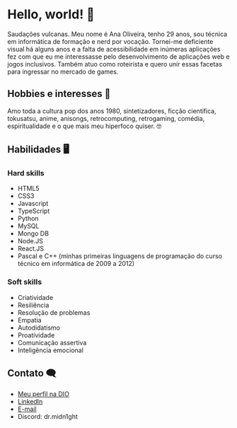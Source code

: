 
# Hello, world! 🚀  

Saudações vulcanas. Meu nome é Ana Oliveira, tenho 29 anos, sou técnica em informática de formação e nerd por vocação. Tornei-me deficiente visual há alguns anos e a falta de acessibilidade em inúmeras aplicações fez com que eu me interessasse pelo desenvolvimento de aplicações web e jogos inclusivos. Também atuo como roteirista e quero unir essas facetas para ingressar no mercado de games. 

## Hobbies e interesses 💛 
    
Amo toda a cultura pop dos anos 1980, sintetizadores, ficção científica, tokusatsu, anime, anisongs, retrocomputing, retrogaming, comédia, espiritualidade e o que mais meu hiperfoco quiser. 🤓 

## Habilidades 🖥️  

### Hard skills 

- HTML5
- CSS3
- Javascript
- TypeScript
- Python 
- MySQL
- Mongo DB
- Node.JS
- React.JS 
- Pascal e C++ (minhas primeiras linguagens de programação do curso técnico em informática de 2009 a 2012)

### Soft skills 

- Criatividade 
- Resiliência 
- Resolução de problemas 
- Empatia 
- Autodidatismo 
- Proatividade 
- Comunicação assertiva 
- Inteligência emocional

## Contato 🗨️ 

- [Meu perfil na DIO](https://www.dio.me/users/ana_drmidnight)
- [LinkedIn](https://www.linkedin.com/uxwriter95) 
- [E-mail](mailto:ana.drmidnight@gmail.com)
- Discord: dr.midn1ght

